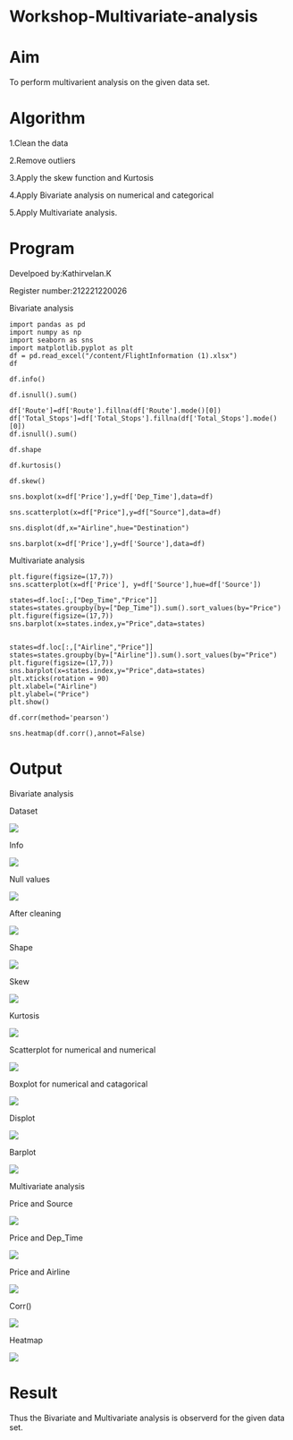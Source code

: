 # Workshop-Multivariate-analysis

# Aim 
   
   To perform multivarient analysis on the given data set.
   
# Algorithm

   1.Clean the data

   2.Remove outliers

   3.Apply the skew function and Kurtosis

   4.Apply Bivariate analysis on numerical and categorical

   5.Apply Multivariate analysis. 
   
# Program
  
   Develpoed by:Kathirvelan.K
   
   Register number:212221220026
   
Bivariate analysis

```
import pandas as pd
import numpy as np
import seaborn as sns
import matplotlib.pyplot as plt
df = pd.read_excel("/content/FlightInformation (1).xlsx")
df

df.info()

df.isnull().sum()

df['Route']=df['Route'].fillna(df['Route'].mode()[0])
df['Total_Stops']=df['Total_Stops'].fillna(df['Total_Stops'].mode()[0])
df.isnull().sum()

df.shape

df.kurtosis()

df.skew()

sns.boxplot(x=df['Price'],y=df['Dep_Time'],data=df)

sns.scatterplot(x=df["Price"],y=df["Source"],data=df)

sns.displot(df,x="Airline",hue="Destination")

sns.barplot(x=df['Price'],y=df['Source'],data=df)

```

Multivariate analysis

```
plt.figure(figsize=(17,7))
sns.scatterplot(x=df['Price'], y=df['Source'],hue=df['Source'])

states=df.loc[:,["Dep_Time","Price"]]
states=states.groupby(by=["Dep_Time"]).sum().sort_values(by="Price")
plt.figure(figsize=(17,7))
sns.barplot(x=states.index,y="Price",data=states)


states=df.loc[:,["Airline","Price"]]
states=states.groupby(by=["Airline"]).sum().sort_values(by="Price")
plt.figure(figsize=(17,7))
sns.barplot(x=states.index,y="Price",data=states)
plt.xticks(rotation = 90)
plt.xlabel=("Airline")
plt.ylabel=("Price")
plt.show()

df.corr(method='pearson')

sns.heatmap(df.corr(),annot=False)

```

# Output

Bivariate analysis

Dataset

![](https://github.com/KATHIR1611/workshop-Multivariate-analysis/blob/main/a1.png)

Info

![](https://github.com/KATHIR1611/workshop-Multivariate-analysis/blob/main/a2.png)

Null values

![](a3.png)

After cleaning

![](a4.png)

Shape

![](a5.png)

Skew

![](a6.png)

Kurtosis

![](a7.png)

Scatterplot for numerical and numerical 

![](a8.png)

Boxplot for numerical and catagorical 

![](a9.png)

Displot

![](a10.png)

Barplot

![](a11.png)

Multivariate analysis

Price and Source

![](a12.png)

Price and Dep_Time

![](a13.png)

Price and Airline

![](a14.png)

Corr()

![](a16.png)

Heatmap

![](a15.png)

# Result

  Thus the Bivariate and Multivariate analysis is observerd for the given data set.






